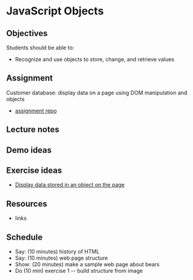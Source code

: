 # JavaScript Objects

## Objectives

Students should be able to:

- Recognize and use objects to store, change, and retrieve values

## Assignment

Customer database: display data on a page using DOM manipulation and objects

- [assignment repo](https://github.com/momentum-assignments/js--customer-database)

## Lecture notes

## Demo ideas

## Exercise ideas

- [Display data stored in an object on the page](https://glitch.com/~dom-de-dom-dom-3)

## Resources

- links

## Schedule

- Say: (10 minutes) history of HTML
- Say: (10 minutes) web page structure
- Show: (20 minutes) make a sample web page about bears
- Do (10 min) exercise 1 -- build structure from image
